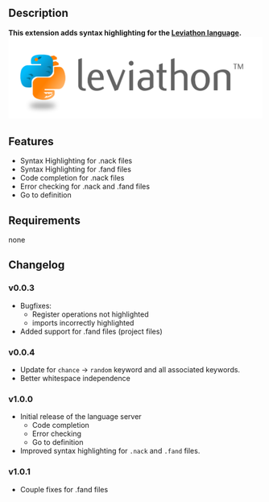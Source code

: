 ## Description

**This extension adds syntax highlighting for the [Leviathon language](https://github.com/AsteriskAmpersand/Leviathon).**
![](https://raw.githubusercontent.com/AsteriskAmpersand/Leviathon/main/Leviathon.fw.png)

## Features
- Syntax Highlighting for .nack files
- Syntax Highlighting for .fand files
- Code completion for .nack files
- Error checking for .nack and .fand files
- Go to definition

## Requirements
none

## Changelog

### v0.0.3
- Bugfixes:
  - Register operations not highlighted
  - imports incorrectly highlighted
- Added support for .fand files (project files)

### v0.0.4
- Update for `chance` -> `random` keyword and all associated keywords.
- Better whitespace independence
  
### v1.0.0
- Initial release of the language server
  - Code completion
  - Error checking
  - Go to definition
- Improved syntax highlighting for `.nack` and `.fand` files.

### v1.0.1
- Couple fixes for .fand files
